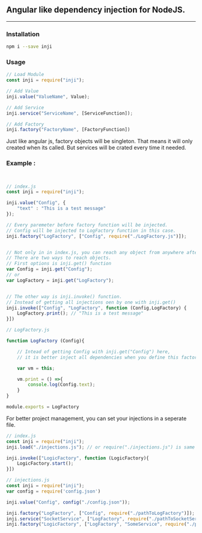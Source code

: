 ## Angular like dependency injection for NodeJS.
---
### Installation

```bash
npm i --save inji
```

### Usage

```javascript
// Load Module 
const inji = require("inji");
```


```javascript
// Add Value
inji.value("ValueName", Value);

// Add Service
inji.service("ServiceName", [ServiceFunction]);

// Add Factory
inji.factory("FactoryName", [FactoryFunction])
```

Just like angular js, factory objects will be singleton. That means it will only created when its called. But services will be crated every time it needed. 

### Example : 

```javascript


// index.js
const inji = require("inji");

inji.value("Config", {
    "text" : "This is a test message"
});

// Every paremeter before factory function will be injected. 
// Config will be injected to LogFactory function in this case.
inji.factory("LogFactory", ["Config", require("./LogFactory.js")]);


// Not only in in index.js, you can reach any object from anywhere after adding it.
// There are two ways to reach objects. 
// First options is inji.get() function
var Config = inji.get("Config");
// or
var LogFactory = inji.get("LogFactory");


// The other way is inji.invoke() function.
// Instead of getting all injections oen by one with inji.get()
inji.invoke(["Config", "LogFactory", function (Config,LogFactory) {
    LogFactory.print(); // "This is a test message"
}])


```


```javascript
// LogFactory.js

function LogFactory (Config){

    // Intead of getting Config with inji.get("Config") here,
    // it is better inject all dependencies when you define this factory object.

    var vm = this;

    vm.print = () =>{
        console.log(Config.text);
    }
}

module.exports = LogFactory

```


For better project management, you can set your injections in a seperate file.

```javascript
// index.js
const inji = require("inji");
inji.load("./injections.js"); // or require("./injections.js") is same with load function.

inji.invoke(["LogicFactory", function (LogicFactory){
    LogicFactory.start();
}])

```

```javascript
// injections.js
const inji = require("inji");
var config = require('config.json')

inji.value("Config", config("./config.json"));

inji.factory("LogFactory", ["Config", require("./pathToLogFactory")]);
inji.service("SocketService", ["LogFactory", require("./pathToSocketService")]);
inji.factory("LogicFactory", ["LogFactory", "SomeService", require("./pathToLogicFactory")]);

```


